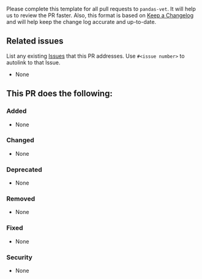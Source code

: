 Please complete this template for all pull requests to `pandas-vet`. It will help us to review the PR faster. Also, this format is based on [Keep a Changelog](https://keepachangelog.com/en/1.0.0/) and will help keep the change log accurate and up-to-date.

## Related issues 

List any existing [Issues](https://github.com/deppen8/pandas-vet/issues) that this PR addresses. Use `#<issue number>` to autolink to that Issue.

- None

## This PR does the following:

### Added

- None

### Changed

- None

### Deprecated

- None

### Removed

- None

### Fixed

- None

### Security

- None
